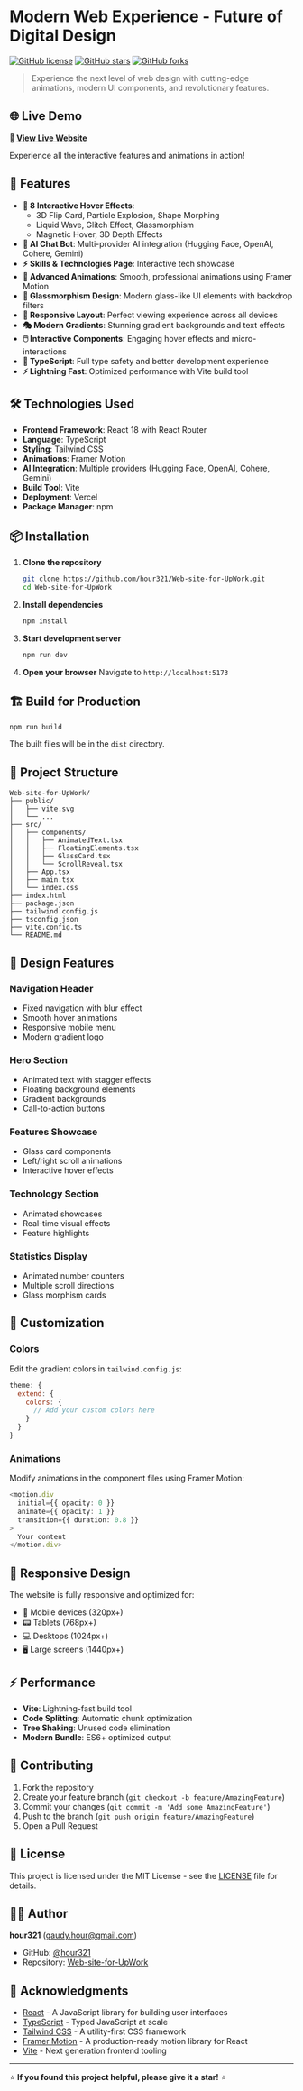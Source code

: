 # Modern Web Experience - Future of Digital Design

[![GitHub license](https://img.shields.io/github/license/hour321/Web-site-for-UpWork)](https://github.com/hour321/Web-site-for-UpWork/blob/main/LICENSE)
[![GitHub stars](https://img.shields.io/github/stars/hour321/Web-site-for-UpWork)](https://github.com/hour321/Web-site-for-UpWork/stargazers)
[![GitHub forks](https://img.shields.io/github/forks/hour321/Web-site-for-UpWork)](https://github.com/hour321/Web-site-for-UpWork/network)

> Experience the next level of web design with cutting-edge animations, modern UI components, and revolutionary features.

## 🌐 Live Demo

**🚀 [View Live Website](https://prototype-g9e1k7rhl-jovatects-projects.vercel.app)**

Experience all the interactive features and animations in action!

## 🚀 Features

- **🎨 8 Interactive Hover Effects**: 
  - 3D Flip Card, Particle Explosion, Shape Morphing
  - Liquid Wave, Glitch Effect, Glassmorphism
  - Magnetic Hover, 3D Depth Effects
- **🤖 AI Chat Bot**: Multi-provider AI integration (Hugging Face, OpenAI, Cohere, Gemini)
- **⚡ Skills & Technologies Page**: Interactive tech showcase
- **🌊 Advanced Animations**: Smooth, professional animations using Framer Motion
- **🧊 Glassmorphism Design**: Modern glass-like UI elements with backdrop filters
- **📱 Responsive Layout**: Perfect viewing experience across all devices
- **🎭 Modern Gradients**: Stunning gradient backgrounds and text effects
- **🖱️ Interactive Components**: Engaging hover effects and micro-interactions
- **📝 TypeScript**: Full type safety and better development experience
- **⚡ Lightning Fast**: Optimized performance with Vite build tool

## 🛠️ Technologies Used

- **Frontend Framework**: React 18 with React Router
- **Language**: TypeScript
- **Styling**: Tailwind CSS
- **Animations**: Framer Motion
- **AI Integration**: Multiple providers (Hugging Face, OpenAI, Cohere, Gemini)
- **Build Tool**: Vite
- **Deployment**: Vercel
- **Package Manager**: npm

## 📦 Installation

1. **Clone the repository**
   ```bash
   git clone https://github.com/hour321/Web-site-for-UpWork.git
   cd Web-site-for-UpWork
   ```

2. **Install dependencies**
   ```bash
   npm install
   ```

3. **Start development server**
   ```bash
   npm run dev
   ```

4. **Open your browser**
   Navigate to `http://localhost:5173`

## 🏗️ Build for Production

```bash
npm run build
```

The built files will be in the `dist` directory.

## 📁 Project Structure

```
Web-site-for-UpWork/
├── public/
│   ├── vite.svg
│   └── ...
├── src/
│   ├── components/
│   │   ├── AnimatedText.tsx
│   │   ├── FloatingElements.tsx
│   │   ├── GlassCard.tsx
│   │   └── ScrollReveal.tsx
│   ├── App.tsx
│   ├── main.tsx
│   └── index.css
├── index.html
├── package.json
├── tailwind.config.js
├── tsconfig.json
├── vite.config.ts
└── README.md
```

## 🎨 Design Features

### Navigation Header
- Fixed navigation with blur effect
- Smooth hover animations
- Responsive mobile menu
- Modern gradient logo

### Hero Section
- Animated text with stagger effects
- Floating background elements
- Gradient backgrounds
- Call-to-action buttons

### Features Showcase
- Glass card components
- Left/right scroll animations
- Interactive hover effects

### Technology Section
- Animated showcases
- Real-time visual effects
- Feature highlights

### Statistics Display
- Animated number counters
- Multiple scroll directions
- Glass morphism cards

## 🔧 Customization

### Colors
Edit the gradient colors in `tailwind.config.js`:

```javascript
theme: {
  extend: {
    colors: {
      // Add your custom colors here
    }
  }
}
```

### Animations
Modify animations in the component files using Framer Motion:

```typescript
<motion.div
  initial={{ opacity: 0 }}
  animate={{ opacity: 1 }}
  transition={{ duration: 0.8 }}
>
  Your content
</motion.div>
```

## 📱 Responsive Design

The website is fully responsive and optimized for:
- 📱 Mobile devices (320px+)
- 📟 Tablets (768px+)
- 💻 Desktops (1024px+)
- 🖥️ Large screens (1440px+)

## ⚡ Performance

- **Vite**: Lightning-fast build tool
- **Code Splitting**: Automatic chunk optimization
- **Tree Shaking**: Unused code elimination
- **Modern Bundle**: ES6+ optimized output

## 🤝 Contributing

1. Fork the repository
2. Create your feature branch (`git checkout -b feature/AmazingFeature`)
3. Commit your changes (`git commit -m 'Add some AmazingFeature'`)
4. Push to the branch (`git push origin feature/AmazingFeature`)
5. Open a Pull Request

## 📄 License

This project is licensed under the MIT License - see the [LICENSE](LICENSE) file for details.

## 👨‍💻 Author

**hour321** (gaudy.hour@gmail.com)

- GitHub: [@hour321](https://github.com/hour321)
- Repository: [Web-site-for-UpWork](https://github.com/hour321/Web-site-for-UpWork)

## 🙏 Acknowledgments

- [React](https://reactjs.org/) - A JavaScript library for building user interfaces
- [TypeScript](https://www.typescriptlang.org/) - Typed JavaScript at scale
- [Tailwind CSS](https://tailwindcss.com/) - A utility-first CSS framework
- [Framer Motion](https://www.framer.com/motion/) - A production-ready motion library for React
- [Vite](https://vitejs.dev/) - Next generation frontend tooling

---

⭐ **If you found this project helpful, please give it a star!** ⭐ 